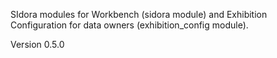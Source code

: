 SIdora modules for Workbench (sidora module) and Exhibition Configuration for data owners (exhibition_config module).

Version 0.5.0
